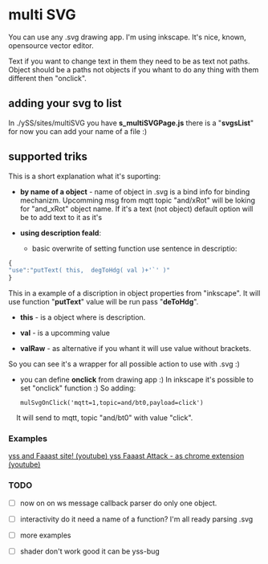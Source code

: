 # multi SVG

You can use any .svg drawing app. I'm using inkscape. It's nice, known, opensource vector editor.

Text if you want to change text in them they need to be as text not paths. Object should be a paths not objects if you whant to do any thing with them different then "onclick".

## adding your svg to list

In ./ySS/sites/multiSVG you have **s_multiSVGPage.js** there is a "**svgsList**" for now you can add your name of a file :)

## supported triks

This is a short explanation what it's suporting:

* **by name of a object** - name of object in .svg is a bind info for binding mechanizm. Upcomming msg from mqtt topic "and/xRot" will be loking for "and_xRot" object name. If it's a text (not object) default option will be to add text to it as it's

* **using description feald**:
  
  * basic overwrite of setting function use sentence in descriptio:

```javascript
{
"use":"putText( this,  degToHdg( val )+'`' )"
}
```

This in a example of a discription in object properties from "inkscape". It will use function "**putText**" value will be run pass "**deToHdg**".

* **this** - is a object where is description.

* **val** - is a upcomming value

* **valRaw** - as alternative if you whant it will use value without brackets.

So you can see it's a wrapper for all possible action to use with .svg :)

* you can define **onclick** from drawing app :) In inkscape it's possible to set "onclick" function :) So adding:
  
  ```javastacktrace
  mulSvgOnClick('mqtt=1,topic=and/bt0,payload=click')
  ```

    It will send to mqtt, topic "and/bt0" with value "click".



### Examples
[yss and Faaast site! (youtube) ](https://www.youtube.com/watch?v=7A5ByLkzaOA)  [yss Faaast Attack - as chrome extension (youtube) ](https://www.youtube.com/watch?v=ySlGNTGg7iQ)





### TODO

- [ ] now on on ws message callback parser do only one object.

- [ ] interactivity do it need a name of a function? I'm all ready parsing .svg

- [ ] more examples

- [ ] shader don't work good it can be yss-bug
